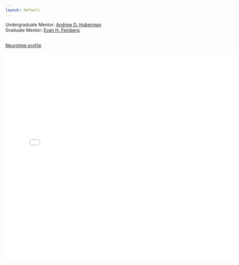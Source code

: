 ```yaml
---
layout: default
---
```


Undergraduate Mentor: [Andrew D. Huberman](https://hubermanlab.com/)<br>
Graduate Mentor: [Evan H. Feinberg](http://www.evanfeinberglab.com/who-we-are)<br><br>

<div id="webaddress">
<a href="{{ site.github.neurotree_url }}"><i class="fas fa-solid fa-code-branch"></i> Neurotree profile</a>
</div>
<br>

<embed src="{{ site.github.neurotree_url }}" style="width:750px; height: 650px;">
